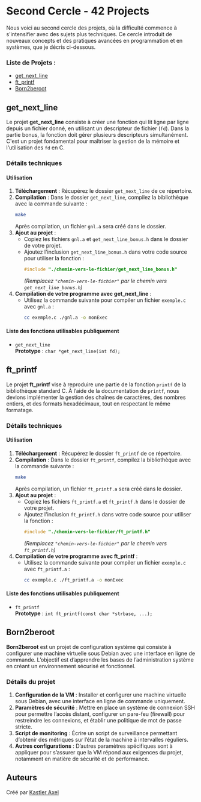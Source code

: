 # Second Cercle - 42 Projects

Nous voici au second cercle des projets, où la difficulté commence à s'intensifier avec des sujets plus techniques. Ce cercle introduit de nouveaux concepts et des pratiques avancées en programmation et en systèmes, que je décris ci-dessous.

### Liste de Projets :

* [get_next_line](#get_next-line)
* [ft_printf](#ft_printf)
* [Born2beroot](#born2beroot)

## get_next_line

Le projet **get_next_line** consiste à créer une fonction qui lit ligne par ligne depuis un fichier donné, en utilisant un descripteur de fichier (`fd`). Dans la partie bonus, la fonction doit gérer plusieurs descripteurs simultanément. C'est un projet fondamental pour maîtriser la gestion de la mémoire et l'utilisation des `fd` en C.

### Détails techniques

#### Utilisation

1. **Téléchargement** : Récupérez le dossier `get_next_line` de ce répertoire.
2. **Compilation** : Dans le dossier `get_next_line`, compilez la bibliothèque avec la commande suivante :
    ```bash
    make
    ```
   Après compilation, un fichier `gnl.a` sera créé dans le dossier.
3. **Ajout au projet** :
   - Copiez les fichiers `gnl.a` et `get_next_line_bonus.h` dans le dossier de votre projet.
   - Ajoutez l'inclusion `get_next_line_bonus.h` dans votre code source pour utiliser la fonction :
      ```c
      #include "./chemin-vers-le-fichier/get_next_line_bonus.h"
      ```
      *(Remplacez `"chemin-vers-le-fichier"` par le chemin vers `get_next_line_bonus.h`)*
4. **Compilation de votre programme avec get_next_line** :
   - Utilisez la commande suivante pour compiler un fichier `exemple.c` avec `gnl.a` :
      ```bash
      cc exemple.c ./gnl.a -o monExec
      ```

#### Liste des fonctions utilisables publiquement

- `get_next_line`  
   **Prototype** : `char *get_next_line(int fd);`


## ft_printf

Le projet **ft_printf** vise à reproduire une partie de la fonction `printf` de la bibliothèque standard C. À l’aide de la documentation de `printf`, nous devions implémenter la gestion des chaînes de caractères, des nombres entiers, et des formats hexadécimaux, tout en respectant le même formatage.

### Détails techniques

#### Utilisation

1. **Téléchargement** : Récupérez le dossier `ft_printf` de ce répertoire.
2. **Compilation** : Dans le dossier `ft_printf`, compilez la bibliothèque avec la commande suivante :
    ```bash
    make
    ```
   Après compilation, un fichier `ft_printf.a` sera créé dans le dossier.
3. **Ajout au projet** :
   - Copiez les fichiers `ft_printf.a` et `ft_printf.h` dans le dossier de votre projet.
   - Ajoutez l'inclusion `ft_printf.h` dans votre code source pour utiliser la fonction :
      ```c
      #include "./chemin-vers-le-fichier/ft_printf.h"
      ```
      *(Remplacez `"chemin-vers-le-fichier"` par le chemin vers `ft_printf.h`)*
4. **Compilation de votre programme avec ft_printf** :
   - Utilisez la commande suivante pour compiler un fichier `exemple.c` avec `ft_printf.a` :
      ```bash
      cc exemple.c ./ft_printf.a -o monExec
      ```

#### Liste des fonctions utilisables publiquement

- `ft_printf`  
   **Prototype** : `int ft_printf(const char *strbase, ...);`

## Born2beroot

**Born2beroot** est un projet de configuration système qui consiste à configurer une machine virtuelle sous Debian avec une interface en ligne de commande. L’objectif est d’apprendre les bases de l’administration système en créant un environnement sécurisé et fonctionnel.

### Détails du projet

1. **Configuration de la VM** : Installer et configurer une machine virtuelle sous Debian, avec une interface en ligne de commande uniquement. 
2. **Paramètres de sécurité** : Mettre en place un système de connexion SSH pour permettre l’accès distant, configurer un pare-feu (firewall) pour restreindre les connexions, et établir une politique de mot de passe stricte.
3. **Script de monitoring** : Écrire un script de surveillance permettant d’obtenir des métriques sur l’état de la machine à intervalles réguliers.
4. **Autres configurations** : D’autres paramètres spécifiques sont à appliquer pour s’assurer que la VM répond aux exigences du projet, notamment en matière de sécurité et de performance.

## Auteurs

Créé par [Kastler Axel](https://github.com/ChromaXard)
